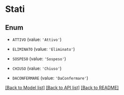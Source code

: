 # Stati


## Enum

* `ATTIVO` (value: `'Attivo'`)

* `ELIMINATO` (value: `'Eliminato'`)

* `SOSPESO` (value: `'Sospeso'`)

* `CHIUSO` (value: `'Chiuso'`)

* `DACONFERMARE` (value: `'DaConfermare'`)

[[Back to Model list]](../README.md#documentation-for-models) [[Back to API list]](../README.md#documentation-for-api-endpoints) [[Back to README]](../README.md)


